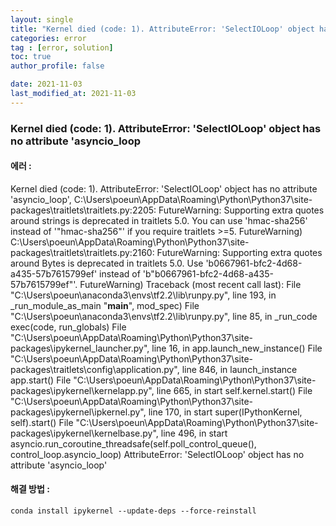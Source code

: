 ```yaml
---
layout: single
title: "Kernel died (code: 1). AttributeError: 'SelectIOLoop' object has no attribute 'asyncio_loop' 에러 해결 방법"
categories: error
tag : [error, solution]
toc: true
author_profile: false

date: 2021-11-03
last_modified_at: 2021-11-03
---
```


### Kernel died (code: 1). AttributeError: 'SelectIOLoop' object has no attribute 'asyncio_loop

#### 에러 : 
Kernel died (code: 1). AttributeError: 'SelectIOLoop' object has no attribute 'asyncio_loop', C:\Users\poeun\AppData\Roaming\Python\Python37\site-packages\traitlets\traitlets.py:2205: FutureWarning: Supporting extra quotes around strings is deprecated in traitlets 5.0. You can use 'hmac-sha256' instead of '"hmac-sha256"' if you require traitlets >=5. FutureWarning) C:\Users\poeun\AppData\Roaming\Python\Python37\site-packages\traitlets\traitlets.py:2160: FutureWarning: Supporting extra quotes around Bytes is deprecated in traitlets 5.0. Use 'b0667961-bfc2-4d68-a435-57b7615799ef' instead of 'b"b0667961-bfc2-4d68-a435-57b7615799ef"'. FutureWarning) Traceback (most recent call last): File "C:\Users\poeun\anaconda3\envs\tf2.2\lib\runpy.py", line 193, in _run_module_as_main "__main__", mod_spec) File "C:\Users\poeun\anaconda3\envs\tf2.2\lib\runpy.py", line 85, in _run_code exec(code, run_globals) File "C:\Users\poeun\AppData\Roaming\Python\Python37\site-packages\ipykernel_launcher.py", line 16, in <module> app.launch_new_instance() File "C:\Users\poeun\AppData\Roaming\Python\Python37\site-packages\traitlets\config\application.py", line 846, in launch_instance app.start() File "C:\Users\poeun\AppData\Roaming\Python\Python37\site-packages\ipykernel\kernelapp.py", line 665, in start self.kernel.start() File "C:\Users\poeun\AppData\Roaming\Python\Python37\site-packages\ipykernel\ipkernel.py", line 170, in start super(IPythonKernel, self).start() File "C:\Users\poeun\AppData\Roaming\Python\Python37\site-packages\ipykernel\kernelbase.py", line 496, in start asyncio.run_coroutine_threadsafe(self.poll_control_queue(), control_loop.asyncio_loop) AttributeError: 'SelectIOLoop' object has no attribute 'asyncio_loop'

#### 해결 방법 : 
`conda install ipykernel --update-deps --force-reinstall`